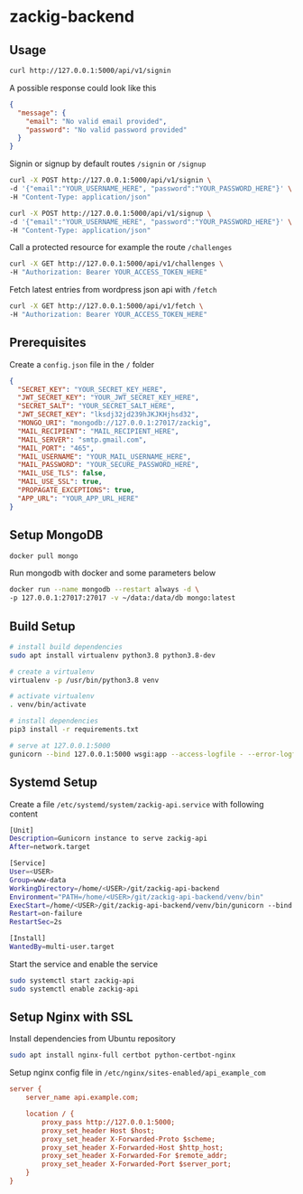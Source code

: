# zackig-backend


## Usage

```bash
curl http://127.0.0.1:5000/api/v1/signin
```

A possible response could look like this

```json
{
  "message": {
    "email": "No valid email provided",
    "password": "No valid password provided"
  }
}
```

Signin or signup by default routes `/signin` or `/signup`

```bash
curl -X POST http://127.0.0.1:5000/api/v1/signin \
-d '{"email":"YOUR_USERNAME_HERE", "password":"YOUR_PASSWORD_HERE"}' \
-H "Content-Type: application/json"
```

```bash
curl -X POST http://127.0.0.1:5000/api/v1/signup \
-d '{"email":"YOUR_USERNAME_HERE", "password":"YOUR_PASSWORD_HERE"}' \
-H "Content-Type: application/json"
```

Call a protected resource for example the route `/challenges`

```bash
curl -X GET http://127.0.0.1:5000/api/v1/challenges \
-H "Authorization: Bearer YOUR_ACCESS_TOKEN_HERE"
```

Fetch latest entries from wordpress json api with `/fetch`

```bash
curl -X GET http://127.0.0.1:5000/api/v1/fetch \
-H "Authorization: Bearer YOUR_ACCESS_TOKEN_HERE"
```

## Prerequisites

Create a `config.json` file in the `/` folder

```json
{
  "SECRET_KEY": "YOUR_SECRET_KEY_HERE",
  "JWT_SECRET_KEY": "YOUR_JWT_SECRET_KEY_HERE",
  "SECRET_SALT": "YOUR_SECRET_SALT_HERE",
  "JWT_SECRET_KEY": "lksdj32jd239hJKJKHjhsd32",
  "MONGO_URI": "mongodb://127.0.0.1:27017/zackig",
  "MAIL_RECIPIENT": "MAIL_RECIPIENT_HERE",
  "MAIL_SERVER": "smtp.gmail.com",
  "MAIL_PORT": "465",
  "MAIL_USERNAME": "YOUR_MAIL_USERNAME_HERE",
  "MAIL_PASSWORD": "YOUR_SECURE_PASSWORD_HERE",
  "MAIL_USE_TLS": false,
  "MAIL_USE_SSL": true,
  "PROPAGATE_EXCEPTIONS": true,
  "APP_URL": "YOUR_APP_URL_HERE"
}
```


## Setup MongoDB

```bash
docker pull mongo
```

Run mongodb with docker and some parameters below

```bash
docker run --name mongodb --restart always -d \
-p 127.0.0.1:27017:27017 -v ~/data:/data/db mongo:latest
```


## Build Setup

```bash
# install build dependencies
sudo apt install virtualenv python3.8 python3.8-dev

# create a virtualenv
virtualenv -p /usr/bin/python3.8 venv

# activate virtualenv
. venv/bin/activate

# install dependencies
pip3 install -r requirements.txt

# serve at 127.0.0.1:5000
gunicorn --bind 127.0.0.1:5000 wsgi:app --access-logfile - --error-logfile - --log-level debug
```

## Systemd Setup

Create a file `/etc/systemd/system/zackig-api.service` with following content

```bash
[Unit]
Description=Gunicorn instance to serve zackig-api
After=network.target

[Service]
User=<USER>
Group=www-data
WorkingDirectory=/home/<USER>/git/zackig-api-backend
Environment="PATH=/home/<USER>/git/zackig-api-backend/venv/bin"
ExecStart=/home/<USER>/git/zackig-api-backend/venv/bin/gunicorn --bind 127.0.0.1:5000 wsgi:app --workers 4 --threads 2 --access-logfile /var/log/zackig-api/access.log --error-logfile /var/log/zackig-api/error.log --log-level INFO
Restart=on-failure
RestartSec=2s

[Install]
WantedBy=multi-user.target
```

Start the service and enable the service

```bash
sudo systemctl start zackig-api
sudo systemctl enable zackig-api
```

## Setup Nginx with SSL

Install dependencies from Ubuntu repository

```bash
sudo apt install nginx-full certbot python-certbot-nginx
```

Setup nginx config file in `/etc/nginx/sites-enabled/api_example_com`

```cfg
server {
    server_name api.example.com;

    location / {
        proxy_pass http://127.0.0.1:5000;
        proxy_set_header Host $host;
        proxy_set_header X-Forwarded-Proto $scheme;
        proxy_set_header X-Forwarded-Host $http_host;
        proxy_set_header X-Forwarded-For $remote_addr;
        proxy_set_header X-Forwarded-Port $server_port;
    }
}
```
